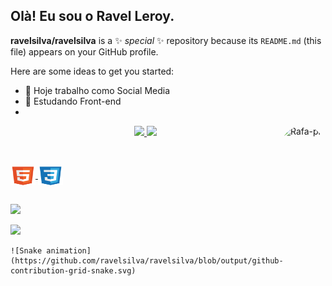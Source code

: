 ## Olà! Eu sou o Ravel Leroy.


**ravelsilva/ravelsilva** is a ✨ _special_ ✨ repository because its `README.md` (this file) appears on your GitHub profile.

Here are some ideas to get you started:

- 🔭 Hoje trabalho como Social Media
- 🌱 Estudando Front-end
- 
<div align="center">
  <a href="https://github.com/ravelsilva">
  <img height="180em" src="https://github-readme-stats.vercel.app/api?username=ravelsilva&show_icons=true&theme=dark&include_all_commits=true&count_private=true"/>
  <img height="180em" src="https://github-readme-stats.vercel.app/api/top-langs/?username=ravelsilva&layout=compact&langs_count=7&theme=dark"/>

 <img align="right" alt="Rafa-pic" height="150" style="border-radius:50px;" src="https://cdn.discordapp.com/attachments/878454903557738527/958197001604964392/GIF_PERFIL.gif">
  
   </div>
  
  ##
  
  <div style="display: inline_block"><br>
  <img align="center" alt="Ravel-HTML" height="30" width="40" src="https://raw.githubusercontent.com/devicons/devicon/master/icons/html5/html5-original.svg">
  <img align="center" alt="Ravel-CSS" height="30" width="40" src="https://raw.githubusercontent.com/devicons/devicon/master/icons/css3/css3-original.svg">
  </div>
  
  ##
  <div> 
  <a href="https://instagram.com/r4vellz" target="_blank"><img src="https://img.shields.io/badge/-Instagram-%23E4405F?style=for-the-badge&logo=instagram&logoColor=white" target="_blank"></a>
 	
  <a href = "mailto:contatoravelsilva@gmail.com"><img src="https://img.shields.io/badge/-Gmail-%23333?style=for-the-badge&logo=gmail&logoColor=white" target="_blank"></a>
 
  </div>
  
   
    ![Snake animation](https://github.com/ravelsilva/ravelsilva/blob/output/github-contribution-grid-snake.svg)
